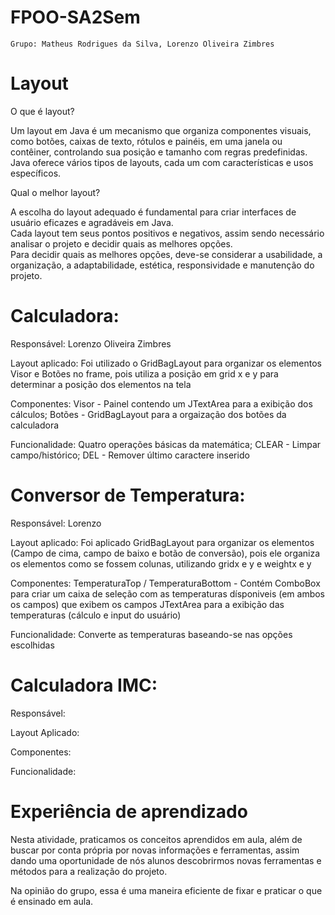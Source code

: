 # FPOO-SA2Sem
    Grupo: Matheus Rodrigues da Silva, Lorenzo Oliveira Zimbres

# Layout
<p>O que é layout?</p>
<p>Um layout em Java é um mecanismo que organiza componentes visuais, como botões, caixas de texto, rótulos e painéis, em uma janela ou contêiner, controlando sua posição e tamanho com regras predefinidas. Java oferece vários tipos de layouts, cada um com características e usos específicos.</p>

<p>Qual o melhor layout?</p>
<p>A escolha do layout adequado é fundamental para criar interfaces de usuário eficazes e agradáveis em Java. <br> Cada layout tem seus pontos positivos e negativos, assim sendo necessário analisar o projeto e decidir quais as melhores opções. <br> Para decidir quais as melhores opções, deve-se considerar a usabilidade, a organização, a adaptabilidade, estética, responsividade e manutenção do projeto.</p>

# Calculadora:
<p>Responsável: Lorenzo Oliveira Zimbres</p>
<p>Layout aplicado: Foi utilizado o GridBagLayout para organizar os elementos Visor e Botões no frame, pois utiliza a posição em grid x e y para determinar a posição dos elementos na tela</p>
<p>Componentes: Visor - Painel contendo um JTextArea para a exibição dos cálculos; Botões - GridBagLayout para a orgaização dos botões da calculadora</p>
<p>Funcionalidade: Quatro operações básicas da matemática; CLEAR - Limpar campo/histórico; DEL - Remover último caractere inserido</p>

# Conversor de Temperatura:
<p>Responsável: Lorenzo</p>
<p>Layout aplicado: Foi aplicado GridBagLayout para organizar os elementos (Campo de cima, campo de baixo e botão de conversão), pois ele organiza os elementos como se fossem colunas, utilizando gridx e y e weightx e y</p>
<p>Componentes: TemperaturaTop / TemperaturaBottom - Contém ComboBox para criar um caixa de seleção com as temperaturas dísponiveis (em ambos os campos) que exibem os campos JTextArea para a exibição das temperaturas (cálculo e input do usuário)</p>
<p>Funcionalidade: Converte as temperaturas baseando-se nas opções escolhidas </p>

# Calculadora IMC:
<p>Responsável: </p>
<p>Layout Aplicado:  </p>
<p>Componentes: </p>
<p>Funcionalidade: </p>

# Experiência de aprendizado
<p>Nesta atividade, praticamos os conceitos aprendidos em aula, além de buscar por conta própria por novas informações e ferramentas, assim dando uma oportunidade de nós alunos descobrirmos novas ferramentas e métodos para a realização do projeto.</p>
<p>Na opinião do grupo, essa é uma maneira eficiente de fixar e praticar o que é ensinado em aula.</p>
